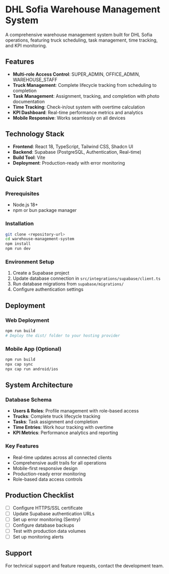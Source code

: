 # DHL Sofia Warehouse Management System

A comprehensive warehouse management system built for DHL Sofia operations, featuring truck scheduling, task management, time tracking, and KPI monitoring.

## Features

- **Multi-role Access Control**: SUPER_ADMIN, OFFICE_ADMIN, WAREHOUSE_STAFF
- **Truck Management**: Complete lifecycle tracking from scheduling to completion
- **Task Management**: Assignment, tracking, and completion with photo documentation
- **Time Tracking**: Check-in/out system with overtime calculation
- **KPI Dashboard**: Real-time performance metrics and analytics
- **Mobile Responsive**: Works seamlessly on all devices

## Technology Stack

- **Frontend**: React 18, TypeScript, Tailwind CSS, Shadcn UI
- **Backend**: Supabase (PostgreSQL, Authentication, Real-time)
- **Build Tool**: Vite
- **Deployment**: Production-ready with error monitoring

## Quick Start

### Prerequisites
- Node.js 18+ 
- npm or bun package manager

### Installation
```bash
git clone <repository-url>
cd warehouse-management-system
npm install
npm run dev
```

### Environment Setup
1. Create a Supabase project
2. Update database connection in `src/integrations/supabase/client.ts`
3. Run database migrations from `supabase/migrations/`
4. Configure authentication settings

## Deployment

### Web Deployment
```bash
npm run build
# Deploy the dist/ folder to your hosting provider
```

### Mobile App (Optional)
```bash
npm run build
npx cap sync
npx cap run android/ios
```

## System Architecture

### Database Schema
- **Users & Roles**: Profile management with role-based access
- **Trucks**: Complete truck lifecycle tracking
- **Tasks**: Task assignment and completion
- **Time Entries**: Work hour tracking with overtime
- **KPI Metrics**: Performance analytics and reporting

### Key Features
- Real-time updates across all connected clients
- Comprehensive audit trails for all operations
- Mobile-first responsive design
- Production-ready error monitoring
- Role-based data access controls

## Production Checklist

- [ ] Configure HTTPS/SSL certificate
- [ ] Update Supabase authentication URLs
- [ ] Set up error monitoring (Sentry)
- [ ] Configure database backups
- [ ] Test with production data volumes
- [ ] Set up monitoring alerts

## Support

For technical support and feature requests, contact the development team.